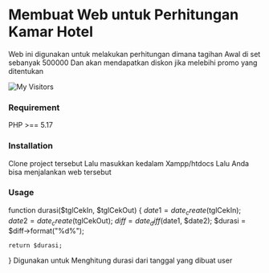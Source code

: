 # Membuat Web untuk Perhitungan Kamar Hotel

Web ini digunakan untuk melakukan perhitungan dimana tagihan Awal di set sebanyak 500000
Dan akan mendapatkan diskon jika melebihi promo yang ditentukan

![My Visitors](https://visitor-badge.glitch.me/badge?page_id=Martinus123S/Martinus123S)

### Requirement
PHP >== 5.17

### Installation
Clone project tersebut
Lalu masukkan kedalam Xampp/htdocs
Lalu Anda bisa menjalankan web tersebut

### Usage
function durasi($tglCekIn, $tglCekOut)
{
	$date1 = date_create($tglCekIn);
	$date2 = date_create($tglCekOut);
	$diff = date_diff($date1, $date2);
	$durasi = $diff->format("%d%");

	return $durasi;
}
Digunakan untuk Menghitung durasi dari tanggal yang dibuat user

